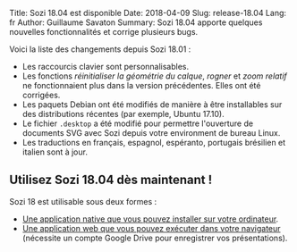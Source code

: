 Title: Sozi 18.04 est disponible
Date: 2018-04-09
Slug: release-18.04
Lang: fr
Author: Guillaume Savaton
Summary:
    Sozi 18.04 apporte quelques nouvelles fonctionnalités et corrige plusieurs bugs.

Voici la liste des changements depuis Sozi 18.01&nbsp;:

* Les raccourcis clavier sont personnalisables.
* Les fonctions *réinitialiser la géométrie du calque*, *rogner* et *zoom relatif* ne fonctionnaient plus dans la version précédentes.
  Elles ont été corrigées.
* Les paquets Debian ont été modifiés de manière à être installables sur des distributions récentes (par exemple, Ubuntu 17.10).
* Le fichier `.desktop` a été modifié pour permettre l'ouverture de documents SVG avec Sozi depuis votre environment de bureau Linux.
* Les traductions en français, espagnol, espéranto, portugais brésilien et italien sont à jour.

Utilisez Sozi 18.04 dès maintenant&nbsp;!
-----------------------------------------

Sozi 18 est utilisable sous deux formes&nbsp;:

* [Une application native que vous pouvez installer sur votre ordinateur](|filename|/pages/fr/install.md).
* [Une application web que vous pouvez exécuter dans votre navigateur](/demo)
  (nécessite un compte Google Drive pour enregistrer vos présentations).
